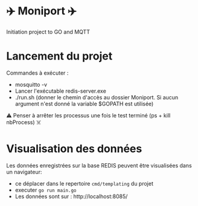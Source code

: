 # :airplane: Moniport :airplane:

Initiation project to GO and MQTT

# Lancement du projet

Commandes à exécuter :

- mosquitto -v
- Lancer l'exécutable redis-server.exe
- ./run.sh <param> (donner le chemin d'accès au dossier Moniport. Si aucun argument n'est donné la variable $GOPATH est utilisée)

:warning: Penser à arrêter les processus une fois le test terminé (ps + kill nbProcess) :skull_and_crossbones:

# Visualisation des données

Les données enregistrées sur la base REDIS peuvent être visualisées dans un navigateur:
- ce déplacer dans le repertoire `cmd/templating` du projet
- executer `go run main.go`
- Les données sont sur : http://localhost:8085/
